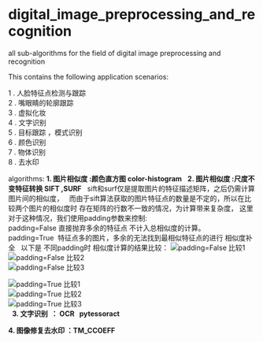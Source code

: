 # digital_image_preprocessing_and_recognition
all sub-algorithms  for the field of digital image preprocessing and recognition


This contains the following application scenarios:

1 . 人脸特征点检测与跟踪  
2 . 嘴眼睛的轮廓跟踪  
3 . 虚拟化妆  
4 . 文字识别  
5 . 目标跟踪 ，模式识别  
6 . 颜色识别  
7 . 物体识别  
8 . 去水印


algorithms:
**1. 图片相似度 :颜色直方图  color-histogram**  
**2. 图片相似度 :尺度不变特征转换 SIFT ,SURF**  
sift和surf仅是提取图片的特征描述矩阵，之后仍需计算图片间的相似度，  
而由于sift算法获取的图片特征点的数量是不定的，所以在比较两个图片的相似度时 存在矩阵的行数不一致的情况，为计算带来复杂度，
这里对于这种情况，我们使用padding参数来控制:  
padding=False 直接抛弃多余的特征点 不计入总相似度的计算。  
padding=True  特征点多的图片，多余的无法找到最相似特征点的进行 相似度补全  
以下是 不同padding时 相似度计算的结果比较：
![padding=False 比较1](https://github.com/laura-zhang-cn/digital_image_preprocessing_and_recognition/blob/master/sift_sim_padding_False.png)  
![padding=False 比较2](https://github.com/laura-zhang-cn/digital_image_preprocessing_and_recognition/blob/master/sift_sim_padding_False2.jpg)  
![padding=False 比较3](https://github.com/laura-zhang-cn/digital_image_preprocessing_and_recognition/blob/master/sift_sim_padding_False3.jpg) 
  
![padding=True 比较1](https://github.com/laura-zhang-cn/digital_image_preprocessing_and_recognition/blob/master/sift_sim_padding_True.jpg)  
![padding=True 比较2](https://github.com/laura-zhang-cn/digital_image_preprocessing_and_recognition/blob/master/sift_sim_padding_True2.jpg)  
![padding=True 比较3](https://github.com/laura-zhang-cn/digital_image_preprocessing_and_recognition/blob/master/sift_sim_padding_True3.jpg)  
  
**3. 文字识别  ： OCR   pytessoract**

**4. 图像修复去水印 ：TM_CCOEFF**



